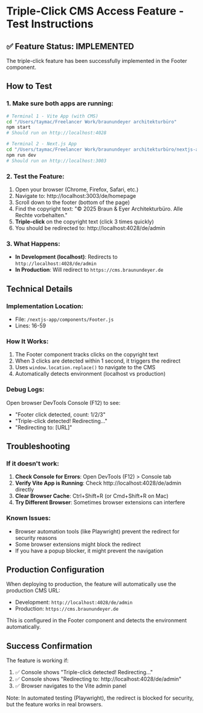 # Triple-Click CMS Access Feature - Test Instructions

## ✅ Feature Status: IMPLEMENTED

The triple-click feature has been successfully implemented in the Footer component.

## How to Test

### 1. Make sure both apps are running:
```bash
# Terminal 1 - Vite App (with CMS)
cd "/Users/taymac/Freelancer Work/braunundeyer architekturbüro"
npm start
# Should run on http://localhost:4028

# Terminal 2 - Next.js App
cd "/Users/taymac/Freelancer Work/braunundeyer architekturbüro/nextjs-app"
npm run dev
# Should run on http://localhost:3003
```

### 2. Test the Feature:
1. Open your browser (Chrome, Firefox, Safari, etc.)
2. Navigate to: http://localhost:3003/de/homepage
3. Scroll down to the footer (bottom of the page)
4. Find the copyright text: "© 2025 Braun & Eyer Architekturbüro. Alle Rechte vorbehalten."
5. **Triple-click** on the copyright text (click 3 times quickly)
6. You should be redirected to: http://localhost:4028/de/admin

### 3. What Happens:
- **In Development (localhost)**: Redirects to `http://localhost:4028/de/admin`
- **In Production**: Will redirect to `https://cms.braunundeyer.de`

## Technical Details

### Implementation Location:
- File: `/nextjs-app/components/Footer.js`
- Lines: 16-59

### How It Works:
1. The Footer component tracks clicks on the copyright text
2. When 3 clicks are detected within 1 second, it triggers the redirect
3. Uses `window.location.replace()` to navigate to the CMS
4. Automatically detects environment (localhost vs production)

### Debug Logs:
Open browser DevTools Console (F12) to see:
- "Footer click detected, count: 1/2/3"
- "Triple-click detected! Redirecting..."
- "Redirecting to: [URL]"

## Troubleshooting

### If it doesn't work:
1. **Check Console for Errors**: Open DevTools (F12) > Console tab
2. **Verify Vite App is Running**: Check http://localhost:4028/de/admin directly
3. **Clear Browser Cache**: Ctrl+Shift+R (or Cmd+Shift+R on Mac)
4. **Try Different Browser**: Sometimes browser extensions can interfere

### Known Issues:
- Browser automation tools (like Playwright) prevent the redirect for security reasons
- Some browser extensions might block the redirect
- If you have a popup blocker, it might prevent the navigation

## Production Configuration

When deploying to production, the feature will automatically use the production CMS URL:
- Development: `http://localhost:4028/de/admin`
- Production: `https://cms.braunundeyer.de`

This is configured in the Footer component and detects the environment automatically.

## Success Confirmation

The feature is working if:
1. ✅ Console shows "Triple-click detected! Redirecting..."
2. ✅ Console shows "Redirecting to: http://localhost:4028/de/admin"
3. ✅ Browser navigates to the Vite admin panel

Note: In automated testing (Playwright), the redirect is blocked for security, but the feature works in real browsers.